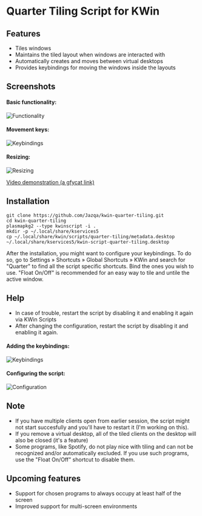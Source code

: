 # Quarter Tiling Script for KWin

## Features
- Tiles windows
- Maintains the tiled layout when windows are interacted with
- Automatically creates and moves between virtual desktops
- Provides keybindings for moving the windows inside the layouts


## Screenshots

#### Basic functionality: 
![Functionality](http://i.imgur.com/GYfyHTY.gif)

#### Movement keys:
![Keybindings](http://imgur.com/W3HzO5A.gif)

#### Resizing:
![Resizing](http://i.imgur.com/O9aoQPk.gif)

[Video demonstration (a gfycat link)](https://gfycat.com/TintedRepentantKawala)


## Installation
    git clone https://github.com/Jazqa/kwin-quarter-tiling.git
    cd kwin-quarter-tiling
    plasmapkg2 --type kwinscript -i .
    mkdir -p ~/.local/share/kservices5
    cp ~/.local/share/kwin/scripts/quarter-tiling/metadata.desktop ~/.local/share/kservices5/kwin-script-quarter-tiling.desktop
After the installation, you might want to configure your keybindings. To do so, go to Settings » Shortcuts » Global Shortcuts » KWin and search for "Quarter" to find all the script specific shortcuts. Bind the ones you wish to use. "Float On/Off" is recommended for an easy way to tile and untile the active window.

## Help
- In case of trouble, restart the script by disabling it and enabling it again via KWin Scripts
- After changing the configuration, restart the script by disabling it and enabling it again.

#### Adding the keybindings:
![Keybindings](http://i.imgur.com/K3cHAUG.png)

#### Configuring the script:
![Configuration](http://i.imgur.com/UfTBwCS.png)


## Note
- If you have multiple clients open from earlier session, the script might not start succesfully and you'll have to restart it (I'm working on this).
- If you remove a virtual desktop, all of the tiled clients on the desktop will also be closed (it's a feature)
- Some programs, like Spotify, do not play nice with tiling and can not be recognized and/or automatically excluded. If you use such programs, use the "Float On/Off" shortcut to disable them.

## Upcoming features
- Support for chosen programs to always occupy at least half of the screen
- Improved support for multi-screen environments
